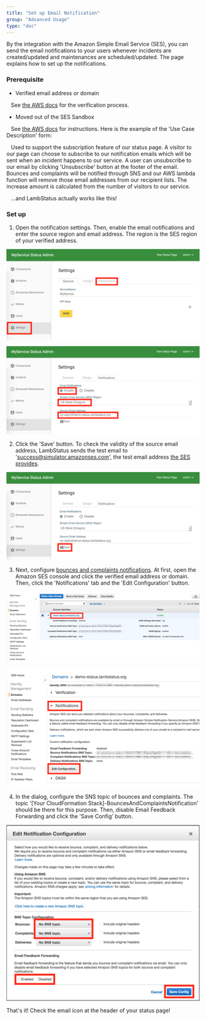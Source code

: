```yaml
---
title: "Set up Email Notification"
group: "Advanced Usage"
type: "doc"
---
```


By the integration with the Amazon Simple Email Service (SES), you can send the email notifications to your users whenever incidents are created/updated and maintenances are scheduled/updated. The page explains how to set up the notifications.

### Prerequisite

* Verified email address or domain

&nbsp;&nbsp;&nbsp;See [the AWS docs](https://docs.aws.amazon.com/ses/latest/DeveloperGuide/verify-addresses-and-domains.html) for the verification process.

* Moved out of the SES Sandbox

&nbsp;&nbsp;&nbsp;See [the AWS docs](https://docs.aws.amazon.com/ses/latest/DeveloperGuide/request-production-access.html) for instructions. Here is the example of the 'Use Case Description' form:

&nbsp;&nbsp;&nbsp;Used to support the subscription feature of our status page. A visitor to our page can choose to subscribe to our notification emails which will be sent when an incident happens to our service. A user can unsubscribe to our email by clicking 'Unsubscribe' button at the footer of the email. Bounces and complaints will be notified through SNS and our AWS lambda function will remove those email addresses from our recipient lists. The increase amount is calculated from the number of visitors to our service.

&nbsp;&nbsp;&nbsp;...and LambStatus actually works like this!

### Set up

1. Open the notification settings. Then, enable the email notifications and enter the source region and email address. The region is the SES region of your verified address.

![EmailNotification1](EmailNotification1.png)

![EmailNotification2](EmailNotification2.png)

2. Click the 'Save' button. To check the validity of the source email address, LambStatus sends the test email to 'success@simulator.amazonses.com', the test email address [the SES provides](https://docs.aws.amazon.com/ses/latest/DeveloperGuide/mailbox-simulator.html).

![EmailNotification3](EmailNotification3.png)

3. Next, configure [bounces and complaints notifications](https://docs.aws.amazon.com/ses/latest/DeveloperGuide/monitor-sending-using-notifications.html). At first, open the Amazon SES console and click the verified email address or domain. Then, click the 'Notifications' tab and the 'Edit Configuration' button.

![EmailNotification4](EmailNotification4.png)

![EmailNotification5](EmailNotification5.png)

4. In the dialog, configure the SNS topic of bounces and complaints. The topic '[Your CloudFormation Stack]-BouncesAndComplaintsNotification' should be there for this purpose. Then, disable Email Feedback Forwarding and click the 'Save Config' button.

![EmailNotification6](EmailNotification6.png)

That's it! Check the email icon at the header of your status page!
